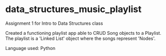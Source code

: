 # data_structures_music_playlist
Assignment 1 for Intro to Data Structures class

Created a functioning playlist app able to CRUD Song objects to a Playlist. The playlist is a 'Linked List' object where the songs represent 'Nodes'. 

Language used: Python


